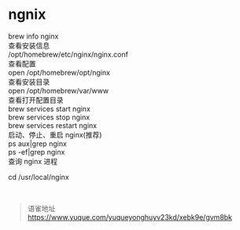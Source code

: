 # ngnix
brew info nginx  
查看安装信息  
 /opt/homebrew/etc/nginx/nginx.conf  
查看配置  
open /opt/homebrew/opt/nginx  
查看安装目录  
open /opt/homebrew/var/www  
查看打开配置目录  
brew services start nginx  
brew services stop nginx  
brew services restart nginx  
启动、停止、重启 nginx(推荐)  
ps aux|grep nginx  
ps -ef|grep nginx  
查询 nginx 进程

cd /usr/local/nginx

<br>
  
> 语雀地址 https://www.yuque.com/yuqueyonghuyv23kd/xebk9e/gvm8bk